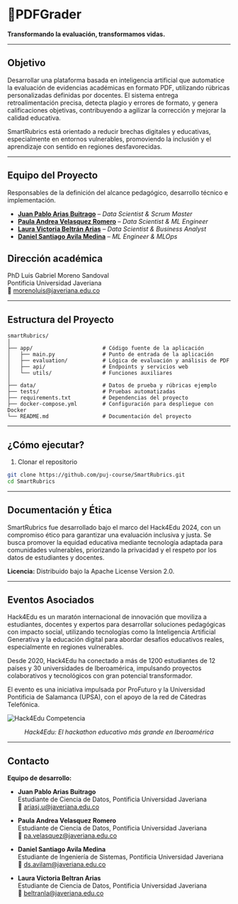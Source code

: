 # 📝PDFGrader
**Transformando la evaluación, transformamos vidas.**

---

## Objetivo

Desarrollar una plataforma basada en inteligencia artificial que automatice la evaluación de evidencias académicas en formato PDF, utilizando rúbricas personalizadas definidas por docentes. El sistema entrega retroalimentación precisa, detecta plagio y errores de formato, y genera calificaciones objetivas, contribuyendo a agilizar la corrección y mejorar la calidad educativa.

SmartRubrics está orientado a reducir brechas digitales y educativas, especialmente en entornos vulnerables, promoviendo la inclusión y el aprendizaje con sentido en regiones desfavorecidas.

---

## Equipo del Proyecto

Responsables de la definición del alcance pedagógico, desarrollo técnico e implementación.

- **[Juan Pablo Arias Buitrago](https://github.com/JuanParias29/Perfil_GitHub)** – *Data Scientist & Scrum Master*  
- **[Paula Andrea Velasquez Romero](https://github.com/Andyy870)** – *Data Scientist & ML Engineer*  
- **[Laura Victoria Beltrán Arias](https://github.com/Vankold1)** – *Data Scientist & Business Analyst*  
- **[Daniel Santiago Avila Medina](https://github.com/dsavilam)** – *ML Engineer & MLOps*

## Dirección académica

PhD Luis Gabriel Moreno Sandoval  
Pontificia Universidad Javeriana  
📧 morenoluis@javeriana.edu.co

---

## Estructura del Proyecto
```
smartRubrics/
│
├── app/                      # Código fuente de la aplicación
│   ├── main.py               # Punto de entrada de la aplicación
│   ├── evaluation/           # Lógica de evaluación y análisis de PDF
│   ├── api/                  # Endpoints y servicios web
│   └── utils/                # Funciones auxiliares
│
├── data/                     # Datos de prueba y rúbricas ejemplo
├── tests/                    # Pruebas automatizadas
├── requirements.txt          # Dependencias del proyecto
├── docker-compose.yml        # Configuración para despliegue con Docker
└── README.md                 # Documentación del proyecto
```
---

## ¿Cómo ejecutar?

1. Clonar el repositorio

```bash
git clone https://github.com/puj-course/SmartRubrics.git
cd SmartRubrics
```

---
## Documentación y Ética

SmartRubrics fue desarrollado bajo el marco del Hack4Edu 2024, con un compromiso ético para garantizar una evaluación inclusiva y justa. Se busca promover la equidad educativa mediante tecnología adaptada para comunidades vulnerables, priorizando la privacidad y el respeto por los datos de estudiantes y docentes.

**Licencia:** Distribuido bajo la Apache License Version 2.0.

---

## Eventos Asociados

Hack4Edu es un maratón internacional de innovación que moviliza a estudiantes, docentes y expertos para desarrollar soluciones pedagógicas con impacto social, utilizando tecnologías como la Inteligencia Artificial Generativa y la educación digital para abordar desafíos educativos reales, especialmente en regiones vulnerables.

Desde 2020, Hack4Edu ha conectado a más de 1200 estudiantes de 12 países y 30 universidades de Iberoamérica, impulsando proyectos colaborativos y tecnológicos con gran potencial transformador.

El evento es una iniciativa impulsada por ProFuturo y la Universidad Pontificia de Salamanca (UPSA), con el apoyo de la red de Cátedras Telefónica.


![Hack4Edu Competencia](https://i.ytimg.com/vi/5NoUpFE3YTw/maxresdefault.jpg)  
<p align="center"><em>Hack4Edu: El hackathon educativo más grande en Iberoamérica</em></p>

---
## Contacto

**Equipo de desarrollo:**

- **Juan Pablo Arias Buitrago**  
  Estudiante de Ciencia de Datos, Pontificia Universidad Javeriana  
  📧 ariasj.u@javeriana.edu.co  

- **Paula Andrea Velasquez Romero**  
  Estudiante de Ciencia de Datos, Pontificia Universidad Javeriana  
  📧 pa.velasquez@javeriana.edu.co  

- **Daniel Santiago Avila Medina**  
  Estudiante de Ingeniería de Sistemas, Pontificia Universidad Javeriana  
  📧 ds.avilam@javeriana.edu.co  

- **Laura Victoria Beltran Arias**  
  Estudiante de Ciencia de Datos, Pontificia Universidad Javeriana  
  📧 beltranla@javeriana.edu.co  

